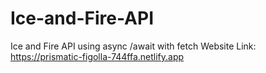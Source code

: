 # Ice-and-Fire-API
Ice and Fire API using async /await with fetch
Website Link:
https://prismatic-figolla-744ffa.netlify.app
